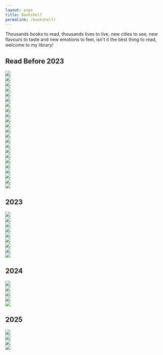 ```yaml
---
layout: page
title: Bookshelf
permalink: /bookshelf/
---
```


<!-- bookshelf.md -->
   Thousands books to read, thousands lives to live, new cities to see, new flavours to taste and new emotions to feel, isn't it the best thing to read, welcome to my library!

<h2 class="bookshelf_h2">Read Before 2023</h2>
<div class="book-wrapper">
  <div class="book-items">
    <div class="main-book-wrap">
      <div class="book-cover">
        <div class="book-inside"></div>
        <div class="book-image">
          <img src="/images/bookshelf_library/read_before_2023/chess_story.jpg" />
          <div class="effect"></div>
          <div class="light"></div>
        </div>
      </div>
    </div>
  </div>

  <div class="book-items">
    <div class="main-book-wrap">
      <div class="book-cover">
        <div class="book-inside"></div>
        <div class="book-image">
          <img src="/images/bookshelf_library/read_before_2023/tesla_aforizmalar.jpg" />
          <div class="effect"></div>
          <div class="light"></div>
        </div>
      </div>
    </div>
  </div>

  <div class="book-items">
    <div class="main-book-wrap">
      <div class="book-cover">
        <div class="book-inside"></div>
        <div class="book-image">
          <img src="/images/bookshelf_library/read_before_2023/the_art_of_war.jpg" />
          <div class="effect"></div>
          <div class="light"></div>
        </div>
      </div>
    </div>
  </div>

  <div class="book-items">
    <div class="main-book-wrap">
      <div class="book-cover">
        <div class="book-inside"></div>
        <div class="book-image">
          <img src="/images/bookshelf_library/read_before_2023/ted.jpg" />
          <div class="effect"></div>
          <div class="light"></div>
        </div>
      </div>
    </div>
  </div>

  <div class="book-items">
    <div class="main-book-wrap">
      <div class="book-cover">
        <div class="book-inside"></div>
        <div class="book-image">
          <img src="/images/bookshelf_library/read_before_2023/origin.jpg" />
          <div class="effect"></div>
          <div class="light"></div>
        </div>
      </div>
    </div>
  </div>

  <div class="book-items">
    <div class="main-book-wrap">
      <div class="book-cover">
        <div class="book-inside"></div>
        <div class="book-image">
          <img src="/images/bookshelf_library/read_before_2023/angels_and_demons.jpg" />
          <div class="effect"></div>
          <div class="light"></div>
        </div>
      </div>
    </div>
  </div>

  <div class="book-items">
    <div class="main-book-wrap">
      <div class="book-cover">
        <div class="book-inside"></div>
        <div class="book-image">
          <img src="/images/bookshelf_library/read_before_2023/digital_fortress.jpg" />
          <div class="effect"></div>
          <div class="light"></div>
        </div>
      </div>
    </div>
  </div>

  <div class="book-items">
    <div class="main-book-wrap">
      <div class="book-cover">
        <div class="book-inside"></div>
        <div class="book-image">
          <img src="/images/bookshelf_library/read_before_2023/harry_potter_and_goblet_fire.jpg" />
          <div class="effect"></div>
          <div class="light"></div>
        </div>
      </div>
    </div>
  </div>

  <div class="book-items">
    <div class="main-book-wrap">
      <div class="book-cover">
        <div class="book-inside"></div>
        <div class="book-image">
          <img src="/images/bookshelf_library/read_before_2023/the_alchemist.jpg" />
          <div class="effect"></div>
          <div class="light"></div>
        </div>
      </div>
    </div>
  </div>  

  <div class="book-items">
    <div class="main-book-wrap">
      <div class="book-cover">
        <div class="book-inside"></div>
        <div class="book-image">
          <img src="/images/bookshelf_library/read_before_2023/outliers.jpg" />
          <div class="effect"></div>
          <div class="light"></div>
        </div>
      </div>
    </div>
  </div>
  
  <div class="book-items">
    <div class="main-book-wrap">
      <div class="book-cover">
        <div class="book-inside"></div>
        <div class="book-image">
          <img src="/images/bookshelf_library/read_before_2023/AnimalFarm.jpg" />
          <div class="effect"></div>
          <div class="light"></div>
        </div>
      </div>
    </div>
  </div>
  
  <div class="book-items">
    <div class="main-book-wrap">
      <div class="book-cover">
        <div class="book-inside"></div>
        <div class="book-image">
          <img src="/images/bookshelf_library/read_before_2023/the_last_day_of_a_condemned_man.jpg" />
          <div class="effect"></div>
          <div class="light"></div>
        </div>
      </div>
    </div>
  </div>
  
  <div class="book-items">
    <div class="main-book-wrap">
      <div class="book-cover">
        <div class="book-inside"></div>
        <div class="book-image">
          <img src="/images/bookshelf_library/read_before_2023/little_prince.jpg" />
          <div class="effect"></div>
          <div class="light"></div>
        </div>
      </div>
    </div>
  </div>
  
  <div class="book-items">
    <div class="main-book-wrap">
      <div class="book-cover">
        <div class="book-inside"></div>
        <div class="book-image">
          <img src="/images/bookshelf_library/read_before_2023/buyology.jpg" />
          <div class="effect"></div>
          <div class="light"></div>
        </div>
      </div>
    </div>
  </div>
  
  <div class="book-items">
    <div class="main-book-wrap">
      <div class="book-cover">
        <div class="book-inside"></div>
        <div class="book-image">
          <img src="/images/bookshelf_library/read_before_2023/davinci_code.jpg" />
          <div class="effect"></div>
          <div class="light"></div>
        </div>
      </div>
    </div>
  </div>
  
  <div class="book-items">
    <div class="main-book-wrap">
      <div class="book-cover">
        <div class="book-inside"></div>
        <div class="book-image">
          <img src="/images/bookshelf_library/read_before_2023/the_roman_empire_and_its_germanic_people.jpg" />
          <div class="effect"></div>
          <div class="light"></div>
        </div>
      </div>
    </div>
  </div>
  
  <div class="book-items">
    <div class="main-book-wrap">
      <div class="book-cover">
        <div class="book-inside"></div>
        <div class="book-image">
          <img src="/images/bookshelf_library/read_before_2023/avrupa_tarihi_üzerine_yazılar.jpeg" />
          <div class="effect"></div>
          <div class="light"></div>
        </div>
      </div>
    </div>
  </div>
  
  <div class="book-items">
    <div class="main-book-wrap">
      <div class="book-cover">
        <div class="book-inside"></div>
        <div class="book-image">
          <img src="/images/bookshelf_library/read_before_2023/inferno.jpg" />
          <div class="effect"></div>
          <div class="light"></div>
        </div>
      </div>
    </div>
  </div>
  
  <div class="book-items">
    <div class="main-book-wrap">
      <div class="book-cover">
        <div class="book-inside"></div>
        <div class="book-image">
          <img src="/images/bookshelf_library/read_before_2023/fourth_ındustrıal_revolutıon.jpg" />
          <div class="effect"></div>
          <div class="light"></div>
        </div>
      </div>
    </div>
  </div>
  
  <div class="book-items">
    <div class="main-book-wrap">
      <div class="book-cover">
        <div class="book-inside"></div>
        <div class="book-image">
          <img src="/images/bookshelf_library/read_before_2023/lost_symbol.jpg" />
          <div class="effect"></div>
          <div class="light"></div>
        </div>
      </div>
    </div>
  </div>
  
  <div class="book-items">
    <div class="main-book-wrap">
      <div class="book-cover">
        <div class="book-inside"></div>
        <div class="book-image">
          <img src="/images/bookshelf_library/read_before_2023/les_misarables.jpg" />
          <div class="effect"></div>
          <div class="light"></div>
        </div>
      </div>
    </div>
  </div>
  
  <div class="book-items">
    <div class="main-book-wrap">
      <div class="book-cover">
        <div class="book-inside"></div>
        <div class="book-image">
          <img src="/images/bookshelf_library/read_before_2023/1984.jpg" />
          <div class="effect"></div>
          <div class="light"></div>
        </div>
      </div>
    </div>
  </div>

  <div class="book-items">
    <div class="main-book-wrap">
      <div class="book-cover">
        <div class="book-inside"></div>
        <div class="book-image">
          <img src="/images/bookshelf_library/read_before_2023/brave_new_world.jpg" />
          <div class="effect"></div>
          <div class="light"></div>
        </div>
      </div>
    </div>
  </div>

</div>


<h2 class="bookshelf_h2">2023</h2>
<div class="book-wrapper">
  <div class="book-items">
    <div class="main-book-wrap">
      <div class="book-cover">
        <div class="book-inside"></div>
        <div class="book-image">
          <img src="/images/bookshelf_library/read_2023/eski_cagın_buyuk_komutanları.jpeg" />
          <div class="effect"></div>
          <div class="light"></div>
        </div>
      </div>
    </div>
  </div>

  <div class="book-items">
    <div class="main-book-wrap">
      <div class="book-cover">
        <div class="book-inside"></div>
        <div class="book-image">
          <img src="/images/bookshelf_library/read_2023/tesla_portrait_with_masks.png" />
          <div class="effect"></div>
          <div class="light"></div>
        </div>
      </div>
    </div>
  </div>

  <div class="book-items">
    <div class="main-book-wrap">
      <div class="book-cover">
        <div class="book-inside"></div>
        <div class="book-image">
          <img src="/images/bookshelf_library/read_2023/google_smart_book.jpg" />
          <div class="effect"></div>
          <div class="light"></div>
        </div>
      </div>
    </div>
  </div>

  <div class="book-items">
    <div class="main-book-wrap">
      <div class="book-cover">
        <div class="book-inside"></div>
        <div class="book-image">
          <img src="/images/bookshelf_library/read_2023/ai_harvard.jpg" />
          <div class="effect"></div>
          <div class="light"></div>
        </div>
      </div>
    </div>
  </div>

  <div class="book-items">
    <div class="main-book-wrap">
      <div class="book-cover">
        <div class="book-inside"></div>
        <div class="book-image">
          <img src="/images/bookshelf_library/read_2023/quest_for_ai.jpg" />
          <div class="effect"></div>
          <div class="light"></div>
        </div>
      </div>
    </div>
  </div>

  <div class="book-items">
    <div class="main-book-wrap">
      <div class="book-cover">
        <div class="book-inside"></div>
        <div class="book-image">
          <img src="/images/bookshelf_library/read_2023/Prometheus_Bound.jpg" />
          <div class="effect"></div>
          <div class="light"></div>
        </div>
      </div>
    </div>
  </div>

  <div class="book-items">
    <div class="main-book-wrap">
      <div class="book-cover">
        <div class="book-inside"></div>
        <div class="book-image">
          <img src="/images/bookshelf_library/read_2023/gelecegi_görenler.jpg" />
          <div class="effect"></div>
          <div class="light"></div>
        </div>
      </div>
    </div>
  </div>

  <div class="book-items">
    <div class="main-book-wrap">
      <div class="book-cover">
        <div class="book-inside"></div>
        <div class="book-image">
          <img src="/images/bookshelf_library/read_2023/snowden.jpeg" />
          <div class="effect"></div>
          <div class="light"></div>
        </div>
      </div>
    </div>
  </div>

  <div class="book-items">
    <div class="main-book-wrap">
      <div class="book-cover">
        <div class="book-inside"></div>
        <div class="book-image">
          <img src="/images/bookshelf_library/read_2023/elon_musk.jpg" />
          <div class="effect"></div>
          <div class="light"></div>
        </div>
      </div>
    </div>
  </div>


</div>

<h2 class="bookshelf_h2">2024</h2>
<div class="book-wrapper">

  <div class="book-items">
    <div class="main-book-wrap">
      <div class="book-cover">
        <div class="book-inside"></div>
        <div class="book-image">
          <img src="/images/bookshelf_library/read_2024/atomic_habits.jpg" />
          <div class="effect"></div>
          <div class="light"></div>
        </div>
      </div>
    </div>
  </div>

  <div class="book-items">
    <div class="main-book-wrap">
      <div class="book-cover">
        <div class="book-inside"></div>
        <div class="book-image">
          <img src="/images/bookshelf_library/read_2024/rise_of_robots.jpg" />
          <div class="effect"></div>
          <div class="light"></div>
        </div>
      </div>
    </div>
  </div>

  <div class="book-items">
    <div class="main-book-wrap">
      <div class="book-cover">
        <div class="book-inside"></div>
        <div class="book-image">
          <img src="/images/bookshelf_library/read_2024/power_and_progress.jpg" />
          <div class="effect"></div>
          <div class="light"></div>
        </div>
      </div>
    </div>
  </div>

  <div class="book-items">
    <div class="main-book-wrap">
      <div class="book-cover">
        <div class="book-inside"></div>
        <div class="book-image">
          <img src="/images/bookshelf_library/read_2024/ikigai.jpg" />
          <div class="effect"></div>
          <div class="light"></div>
        </div>
      </div>
    </div>
  </div>

  <div class="book-items">
    <div class="main-book-wrap">
      <div class="book-cover">
        <div class="book-inside"></div>
        <div class="book-image">
          <img src="/images/bookshelf_library/read_2024/Norse_Myths_R.I_Page.jpg" />
          <div class="effect"></div>
          <div class="light"></div>
        </div>
      </div>
    </div>
  </div>

</div>

<h2 class="bookshelf_h2">2025</h2>
<div class="book-wrapper">

  <div class="book-items">
    <div class="main-book-wrap">
      <div class="book-cover">
        <div class="book-inside"></div>
        <div class="book-image">
          <img src="/images/bookshelf_library/2025/bi-cli-cnmeyen-bi-cr-kadinin-mektubu.jpg" />
          <div class="effect"></div>
          <div class="light"></div>
        </div>
      </div>
    </div>
  </div>

  <div class="book-items">
    <div class="main-book-wrap">
      <div class="book-cover">
        <div class="book-inside"></div>
        <div class="book-image">
          <img src="/images/bookshelf_library/2025/dönüsüm.jpg" />
          <div class="effect"></div>
          <div class="light"></div>
        </div>
      </div>
    </div>
  </div>

  <div class="book-items">
    <div class="main-book-wrap">
      <div class="book-cover">
        <div class="book-inside"></div>
        <div class="book-image">
          <img src="/images/bookshelf_library/2025/vatan-yahut-silistre.jpg" />
          <div class="effect"></div>
          <div class="light"></div>
        </div>
      </div>
    </div>
  </div>

  <div class="book-items">
    <div class="main-book-wrap">
      <div class="book-cover">
        <div class="book-inside"></div>
        <div class="book-image">
          <img src="/images/bookshelf_library/2025/Karabibik.jpg" />
          <div class="effect"></div>
          <div class="light"></div>
        </div>
      </div>
    </div>
  </div>

</div>

